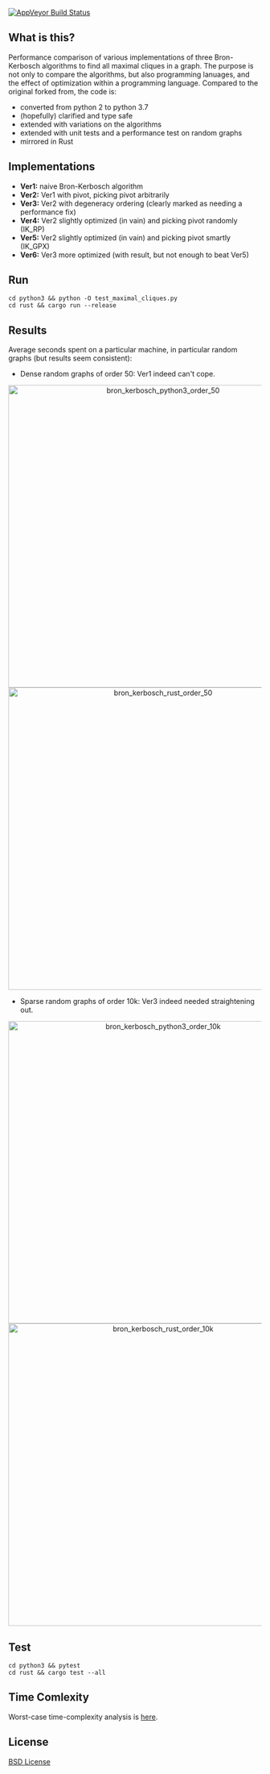 [![AppVeyor Build Status](https://ci.appveyor.com/api/projects/status/github/ssomers/bron-kerbosch?svg=true&branch=master)](https://ci.appveyor.com/project/ssomers/bron-kerbosch)

## What is this?

Performance comparison of various implementations of three Bron-Kerbosch algorithms to find all maximal cliques in a graph.
The purpose is not only to compare the algorithms, but also programming lanuages, and the effect of optimization within a programming language.
Compared to the original forked from, the code is:
* converted from python 2 to python 3.7
* (hopefully) clarified and type safe
* extended with variations on the algorithms
* extended with unit tests and a performance test on random graphs
* mirrored in Rust 


## Implementations

* **Ver1:** naive Bron-Kerbosch algorithm
* **Ver2:** Ver1 with pivot, picking pivot arbitrarily
* **Ver3:** Ver2 with degeneracy ordering (clearly marked as needing a performance fix)
* **Ver4:** Ver2 slightly optimized (in vain) and picking pivot randomly (IK\_RP)
* **Ver5:** Ver2 slightly optimized (in vain) and picking pivot smartly (IK\_GPX)
* **Ver6:** Ver3 more optimized (with result, but not enough to beat Ver5)

## Run

    cd python3 && python -O test_maximal_cliques.py
    cd rust && cargo run --release


## Results

Average seconds spent on a particular machine, in particular random graphs (but results seem consistent):

* Dense random graphs of order 50: Ver1 indeed can't cope.
<div><a href="https://plot.ly/~stein.somers/92/?share_key=LVkjsBy9TuBqQLN3COmN9A" target="_blank" title="bron_kerbosch_python3_order_50" style="display: block; text-align: center;"><img src="https://plot.ly/~stein.somers/92.png?share_key=LVkjsBy9TuBqQLN3COmN9A" alt="bron_kerbosch_python3_order_50" style="max-width: 100%;width: 600px;"  width="600" onerror="this.onerror=null;this.src='https://plot.ly/404.png';" /></a></div>
<div><a href="https://plot.ly/~stein.somers/94/?share_key=W9mdBlLlOMJDjj6u1UY9yv" target="_blank" title="bron_kerbosch_rust_order_50" style="display: block; text-align: center;"><img src="https://plot.ly/~stein.somers/94.png?share_key=W9mdBlLlOMJDjj6u1UY9yv" alt="bron_kerbosch_rust_order_50" style="max-width: 100%;width: 600px;"  width="600" onerror="this.onerror=null;this.src='https://plot.ly/404.png';" /></a></div>


* Sparse random graphs of order 10k: Ver3 indeed needed straightening out.
<div><a href="https://plot.ly/~stein.somers/104/?share_key=Me9i7jrXx4fYmWvPWe0oYc" target="_blank" title="bron_kerbosch_python3_order_10k" style="display: block; text-align: center;"><img src="https://plot.ly/~stein.somers/104.png?share_key=Me9i7jrXx4fYmWvPWe0oYc" alt="bron_kerbosch_python3_order_10k" style="max-width: 100%;width: 600px;"  width="600" onerror="this.onerror=null;this.src='https://plot.ly/404.png';" /></a></div>
<div><a href="https://plot.ly/~stein.somers/100/?share_key=i72XBo5uIEvrUe9j7HfL5r" target="_blank" title="bron_kerbosch_rust_order_10k" style="display: block; text-align: center;"><img src="https://plot.ly/~stein.somers/100.png?share_key=i72XBo5uIEvrUe9j7HfL5r" alt="bron_kerbosch_rust_order_10k" style="max-width: 100%;width: 600px;"  width="600" onerror="this.onerror=null;this.src='https://plot.ly/404.png';" /></a></div>


## Test
    
    cd python3 && pytest
    cd rust && cargo test --all


## Time Comlexity

Worst-case time-complexity analysis is [here](http://en.wikipedia.org/wiki/Bron%E2%80%93Kerbosch_algorithm#Worst-case_analysis).

## License

[BSD License](http://opensource.org/licenses/BSD-3-Clause)
